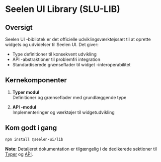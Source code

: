 # **Seelen UI Library (SLU-LIB)**

## Oversigt

Seelen UI -bibliotek er det officielle udviklingsværktøjssæt til at oprette
widgets og udvidelser til Seelen UI. Det giver:

- Type definitioner til konsekvent udvikling
- API -abstraktioner til problemfri integration
- Standardiserede grænseflader til widget -interoperabilitet

## Kernekomponenter

1. **Typer modul**\
   Definitioner og grænseflader med grundlæggende type

2. **API -modul**\
   Implementeringer og værktøjer til widgetudvikling

## Kom godt i gang

```bash
npm install @seelen-ui/lib
```

**Note**: Detaljeret dokumentation er tilgængelig i de dedikerede sektioner til
[Typer](./library-types) og [API](./library-api).
